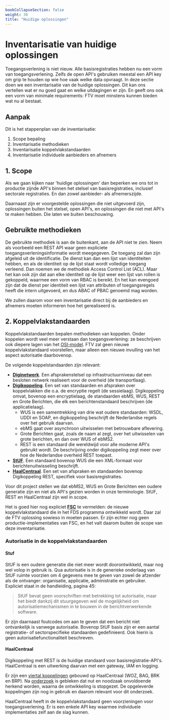 ```yaml
---
bookCollapseSection: false
weight: 30
title: "Huidige oplossingen"
---
```


# Inventarisatie van huidige oplossingen

Toegangsverlening is niet nieuw. Alle basisregistraties hebben nu een vorm van toegangsverlening. 
Zelfs de open API's gebruiken meestal een API key om grip te houden op wie hoe vaak welke data opvraagt.
In deze sectie doen we een inventarisatie van de huidige oplossingen. Dit kan ons vertellen wat er nu goed gaat en welke uitdagingen er zijn. 
En geeft ons ook een vorm van minimale requirements: FTV moet minstens kunnen bieden wat nu al bestaat. 

## Aanpak

Dit is het stappenplan van de inventarisatie:
1. Scope bepaling
2. Inventarisatie methodieken
3. Inventarisatie koppelvlakstandaarden
4. Inventarisatie individuele aanbieders en afnemers

## 1. Scope
Als we gaan kijken naar 'huidige oplossingen' dan beperken we ons tot in productie zijnde API's
binnen het stelsel van basisregistraties, inclusief sectorale registraties. En dan zowel aanbieder- als afnemerszijde.

Daarnaast zijn er voorgestelde oplossingen die niet uitgevoerd zijn,
oplossingen buiten het stelsel, open API's, en oplossingen die niet met API's te maken hebben. 
Die laten we buiten beschouwing.

## Gebruikte methodieken
De gebruikte methodiek is aan de buitenkant, aan de API niet te zien.
Neem als voorbeeld een REST API waar geen expliciete toegangsverleningsinformatie wordt meegegeven.
De toegang zal dan zijn afgeleid uit de identificatie. De dienst kan dan een lijst van identiteiten
hebben, en als de identiteit op de lijst staat wordt volledige toegang verleend. Dan noemen
we de methodiek Access Control List (ACL). Maar het kan ook zijn dat aan elke identiteit op de lijst
weer een lijst van rollen is gekoppeld, waarmee een vorm van RBAC is bereikt. En het kan evengoed
zijn dat de dienst per identiteit een lijst van attributen of toegangsregels heeft die intern uitgevoerd, en dus
ABAC of PBAC genoemd mag worden.

We zullen daarom voor een inventarisatie direct bij de aanbieders en afnemers moeten informeren hoe het gerealiseerd is.

## 2. Koppelvlakstandaarden
Koppelvlakstandaarden bepalen methodieken van koppelen. Onder koppelen wordt veel meer verstaan dan toegangsverlening: 
ze beschrijven ook diepere lagen van het [OSI-model](https://nl.wikipedia.org/wiki/OSI-model). 
FTV zal geen nieuwe koppelvlakstandaard voorstellen, maar alleen een nieuwe invulling van het aspect autorisatie daarbovenop.

De volgende koppelstandaarden zijn relevant:
- **[Diginetwerk](https://www.logius.nl/domeinen/infrastructuur/diginetwerk)**. Een afsprakenstelsel op infrastructuurniveau dat een besloten netwerk realiseert voor de overheid (de transportlaag).
- **[Digikoppeling](https://www.logius.nl/domeinen/gegevensuitwisseling/digikoppeling/documentatie)**. Een set van standaarden en afspraken over koppelvlakken die o.a. de encryptie regelt (de sessielaag). 
  Digikoppeling omvat, bovenop een encryptielaag, de standaarden ebMS, WUS, REST en Grote Berichten, die elk een berichtenstandaard beschrijven (de applicatielaag).
  - WUS is een samentrekking van drie wat oudere standaarden: WSDL, UDDI en SOAP, en digikoppeling beschrijft de Nederlandse regels over het gebruik daarvan.
  - ebMS gaat over asynchroon uitwisselen met betrouwbare aflevering.
  - Grote Berichten gaat, zoals de naam al zegt, over het uitwisselen van grote berichten, en dan over WUS of ebMS2.
  - REST is een standaard die wereldwijd voor alle moderne API's gebruikt wordt. De beschrijving onder digikoppeling zegt meer over hoe de Nederlandse overheid REST toepast. 
- **[StUF](https://standaarden.vng.nl/StUF-standaarden)**. Een standaard bovenop WUS die een XML-formaat voor berichtenuitwisseling beschrijft.
- **[HaalCentraal](/docs/5.architectuur/inventarisatie/standaarden/HaalCentraal)**. Een set van afspraken en standaarden bovenop Digikoppeling REST, specifiek voor basisregistraties.

Voor dit project stellen we dat ebMS2, WUS en Grote Berichten een oudere generatie zijn en niet als API's gezien worden 
in onze terminologie. StUF, REST en HaalCentraal zijn wel in scope.

Het is goed hier nog expliciet **[FSC](https://gitlab.com/commonground/nlx/fsc-nlx)** te vermelden: de nieuwe koppelvlakstandaard die in het FDS programma ontwikkeld wordt.
Daar zal de FTV oplossing sowieso in moeten passen. Er zijn echter nog geen productie-implementaties van FSC, en het valt daarom
buiten de scope van deze inventarisatie.

### Autorisatie in de koppelvlakstandaarden

#### Stuf
StUF is een oudere generatie die niet meer wordt doorontwikkeld, maar nog wel volop in gebruik is.
Qua autorisatie is in de generieke onderlaag van StUF ruimte voorzien om 4 gegevens mee te geven van zowel de afzender als de ontvanger:
organisatie, applicatie, administratie en gebruiker. Expliciet staat in de handleiding, pagina 45: 
> StUF bevat geen voorschriften met betrekking tot autorisatie, maar het biedt dankzij dit stuurgegeven wel de mogelijkheid om
autorisatiemechanismen in te bouwen in de berichtverwerkende software. 

Er zijn daarnaast foutcodes om aan te geven dat een bericht niet ontvankelijk is vanwege autorisatie. 
Bovenop StUF basis zijn er een aantal registratie- of sectorspecifieke standaarden gedefinieerd.
Ook hierin is geen autorisatiefunctionaliteit beschreven.

#### HaalCentraal

Digikoppeling met REST is de huidige standaard voor basisregistratie-API's.
HaalCentraal is een uitwerking daarvan met een gateway, IAM en logging.

Er zijn een [viertal koppelingen](https://vng-realisatie.github.io/Haal-Centraal/aansluiten-op-apis) gebouwd op HaalCentraal (WOZ, BAG, BRK en BRP). 
Na [onderzoek](https://haalcentraal.pleio.nl/blog/view/f27ce9be-32c0-415b-89a6-5fff97956d3c/van-haal-centraal-naar-regie-op-apis) is gebleken dat nut en noodzaak onvoldoende herkend worden, waarna de ontwikkeling is stopgezet. 
De opgeleverde koppelingen zijn nog in gebruik en daarom relevant voor dit onderzoek.

HaalCentraal heeft in de koppelvlakstandaard geen voorzieningen voor toegangsverlening.
Er is een enkele API key waarmee individuele implementaties zelf aan de slag kunnen.
